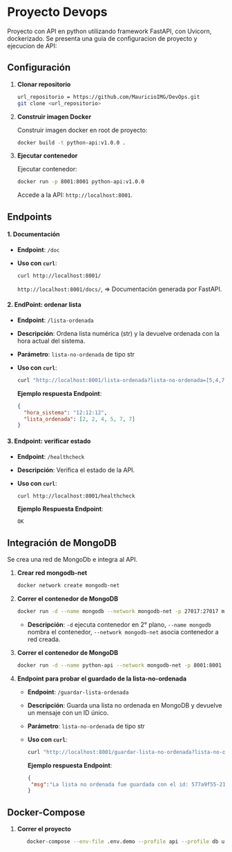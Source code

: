 # Proyecto Devops

Proyecto con API en python utilizando framework FastAPI, con Uvicorn, dockerizado.
Se presenta una guia de configuracion de proyecto y ejecucion de API:

## Configuración

1. **Clonar repositorio**

   ```Bash
   url_repositorio = https://github.com/MauricioIMG/DevOps.git
   git clone <url_repositorio>
   ```

2. **Construir imagen Docker**

   Construir imagen docker en root de proyecto: 

   ```Bash
   docker build -t python-api:v1.0.0 .
   ```

3. **Ejecutar contenedor**

   Ejecutar contenedor:

   ```bash
   docker run -p 8001:8001 python-api:v1.0.0
   ```

   Accede a la API: `http://localhost:8001`.

## Endpoints

#### 1. Documentación

- **Endpoint**: `/doc`
- **Uso con `curl`**:

  ```bash
  curl http://localhost:8001/
  ```

  `http://localhost:8001/docs/`, => Documentación generada por FastAPI.

#### 2. EndPoint: ordenar lista

- **Endpoint**: `/lista-ordenada`
- **Descripción**: Ordena lista numérica (str) y la devuelve ordenada
 con la hora actual del sistema.
- **Parámetro**: `lista-no-ordenada` de tipo str
- **Uso con `curl`**:

  ```bash
  curl "http://localhost:8001/lista-ordenada?lista-no-ordenada=[5,4,7,2,7,2]"
  ```

  **Ejemplo respuesta Endpoint**:

  ```json
  {
    "hora_sistema": "12:12:12",
    "lista_ordenada": [2, 2, 4, 5, 7, 7]
  }
  ```

#### 3. Endpoint: verificar estado

- **Endpoint**: `/healthcheck`
- **Descripción**: Verifica el estado de la API.
- **Uso con `curl`**:

  ```bash
  curl http://localhost:8001/healthcheck
  ```

  **Ejemplo Respuesta Endpoint**:

  ```text
  OK
  ```
  
## Integración de MongoDB

Se crea una red de MongoDb e integra al API.

1. **Crear red mongodb-net**

   ```Bash
   docker network create mongodb-net
   ```
   
2. **Correr el contenedor de MongoDB**

   ```Bash
   docker run -d --name mongodb --network mongodb-net -p 27017:27017 mongo:8.0.0-rc19-noble
   ```
    - **Descripción**: `-d` ejecuta contenedor en 2° plano, `--name mongodb` nombra el contenedor, `--network mongodb-net` asocia contenedor a red creada.   
   
3. **Correr el contenedor de MongoDB**

   ```Bash
   docker run -d --name python-api --network mongodb-net -p 8001:8001 python-api:v1.0.0
   ```

4. **Endpoint para probar el guardado de la lista-no-ordenada**
   - **Endpoint**: `/guardar-lista-ordenada`
   - **Descripción**:  Guarda una lista no ordenada en MongoDB y devuelve un
    mensaje con un ID único.
   - **Parámetro**: `lista-no-ordenada` de tipo str
   - **Uso con `curl`**:

     ```bash
     curl "http://localhost:8001/guardar-lista-no-ordenada?lista-no-ordenada=[5,4,7,2,7,2]"
     ```
     
     **Ejemplo respuesta Endpoint**:

     ```json
     {
      "msg":"La lista no ordenada fue guardada con el id: 577a9f55-2155-4069-85d9-bb44c1841297"
     }
     ```

## Docker-Compose

1. **Correr el proyecto**
   ```Bash
      docker-compose --env-file .env.demo --profile api --profile db up -d
      ```
       